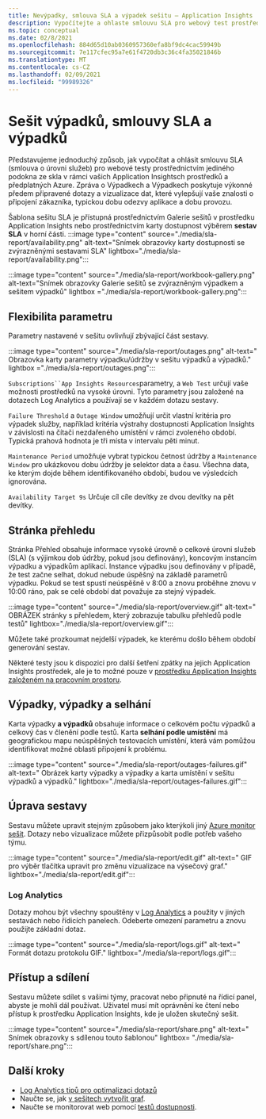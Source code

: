 ```yaml
---
title: Nevýpadky, smlouva SLA a výpadek sešitu – Application Insights
description: Vypočítejte a ohlaste smlouvu SLA pro webový test prostřednictvím jediného podokna ve skleněných prostředcích pro Application Insights a předplatných Azure.
ms.topic: conceptual
ms.date: 02/8/2021
ms.openlocfilehash: 884d65d10ab0360957360efa8bf9dc4cac59949b
ms.sourcegitcommit: 7e117cfec95a7e61f4720db3c36c4fa35021846b
ms.translationtype: MT
ms.contentlocale: cs-CZ
ms.lasthandoff: 02/09/2021
ms.locfileid: "99989326"
---
```

# <a name="downtime-sla-and-outages-workbook"></a>Sešit výpadků, smlouvy SLA a výpadků

Představujeme jednoduchý způsob, jak vypočítat a ohlásit smlouvu SLA (smlouva o úrovni služeb) pro webové testy prostřednictvím jediného podokna ze skla v rámci vašich Application Insightsch prostředků a předplatných Azure. Zpráva o Výpadkech a Výpadkech poskytuje výkonné předem připravené dotazy a vizualizace dat, které vylepšují vaše znalosti o připojení zákazníka, typickou dobu odezvy aplikace a dobu provozu.

Šablona sešitu SLA je přístupná prostřednictvím Galerie sešitů v prostředku Application Insights nebo prostřednictvím karty dostupnost výběrem **sestav SLA** v horní části.
:::image type="content" source="./media/sla-report/availability.png" alt-text="Snímek obrazovky karty dostupnosti se zvýrazněnými sestavami SLA" lightbox="./media/sla-report/availability.png":::

:::image type="content" source="./media/sla-report/workbook-gallery.png" alt-text="Snímek obrazovky Galerie sešitů se zvýrazněným výpadkem a sešitem výpadků" lightbox ="./media/sla-report/workbook-gallery.png":::

## <a name="parameter-flexibility"></a>Flexibilita parametru

Parametry nastavené v sešitu ovlivňují zbývající část sestavy.

:::image type="content" source="./media/sla-report/outages.png" alt-text=" Obrazovka karty parametry výpadku/údržby v sešitu výpadků a výpadků." lightbox ="./media/sla-report/outages.png":::

`Subscriptions``App Insights Resources`parametry, a `Web Test` určují vaše možnosti prostředků na vysoké úrovni. Tyto parametry jsou založené na dotazech Log Analytics a používají se v každém dotazu sestavy.

`Failure Threshold` a `Outage Window` umožňují určit vlastní kritéria pro výpadek služby, například kritéria výstrahy dostupnosti Application Insights v závislosti na čítači nezdařeného umístění v rámci zvoleného období. Typická prahová hodnota je tři místa v intervalu pěti minut.

`Maintenance Period` umožňuje vybrat typickou četnost údržby a `Maintenance Window` pro ukázkovou dobu údržby je selektor data a času. Všechna data, ke kterým dojde během identifikovaného období, budou ve výsledcích ignorována.

`Availability Target 9s` Určuje cíl cíle devítky ze dvou devítky na pět devítky.

## <a name="overview-page"></a>Stránka přehledu

Stránka Přehled obsahuje informace vysoké úrovně o celkové úrovni služeb (SLA) (s výjimkou dob údržby, pokud jsou definovány), koncovým instancím výpadku a výpadkům aplikací. Instance výpadku jsou definovány v případě, že test začne selhat, dokud nebude úspěšný na základě parametrů výpadku. Pokud se test spustí neúspěšně v 8:00 a znovu proběhne znovu v 10:00 ráno, pak se celé období dat považuje za stejný výpadek.

:::image type="content" source="./media/sla-report/overview.gif" alt-text=" OBRÁZEK stránky s přehledem, který zobrazuje tabulku přehledů podle testů" lightbox="./media/sla-report/overview.gif":::

Můžete také prozkoumat nejdelší výpadek, ke kterému došlo během období generování sestav.

Některé testy jsou k dispozici pro další šetření zpátky na jejich Application Insights prostředek, ale je to možné pouze v [prostředku Application Insights založeném na pracovním prostoru](create-workspace-resource.md).

## <a name="downtime-outages-and-failures"></a>Výpadky, výpadky a selhání

Karta výpadky **a výpadků** obsahuje informace o celkovém počtu výpadků a celkový čas v členění podle testů. Karta **selhání podle umístění** má geografickou mapu neúspěšných testovacích umístění, která vám pomůžou identifikovat možné oblasti připojení k problému.

:::image type="content" source="./media/sla-report/outages-failures.gif" alt-text=" Obrázek karty výpadky a výpadky a karta umístění v sešitu výpadků a výpadků." lightbox="./media/sla-report/outages-failures.gif":::

## <a name="edit-the-report"></a>Úprava sestavy

Sestavu můžete upravit stejným způsobem jako kterýkoli jiný [Azure monitor sešit](../platform/workbooks-overview.md). Dotazy nebo vizualizace můžete přizpůsobit podle potřeb vašeho týmu.

:::image type="content" source="./media/sla-report/edit.gif" alt-text=" GIF pro výběr tlačítka upravit pro změnu vizualizace na výsečový graf." lightbox="./media/sla-report/edit.gif":::

### <a name="log-analytics"></a>Log Analytics

Dotazy mohou být všechny spouštěny v [Log Analytics](../log-query/log-analytics-overview.md) a použity v jiných sestavách nebo řídicích panelech. Odeberte omezení parametru a znovu použijte základní dotaz.

:::image type="content" source="./media/sla-report/logs.gif" alt-text=" Formát dotazu protokolu GIF." lightbox="./media/sla-report/logs.gif":::

## <a name="access-and-sharing"></a>Přístup a sdílení

Sestavu můžete sdílet s vašimi týmy, pracovat nebo připnuté na řídicí panel, abyste je mohli dál používat. Uživatel musí mít oprávnění ke čtení nebo přístup k prostředku Application Insights, kde je uložen skutečný sešit.

:::image type="content" source="./media/sla-report/share.png" alt-text=" Snímek obrazovky s sdílenou touto šablonou" lightbox= "./media/sla-report/share.png":::

## <a name="next-steps"></a>Další kroky

- [Log Analytics tipů pro optimalizaci dotazů](../log-query/query-optimization.md)
- Naučte se, jak [v sešitech vytvořit graf](../platform/workbooks-chart-visualizations.md).
- Naučte se monitorovat web pomocí [testů dostupnosti](monitor-web-app-availability.md).
